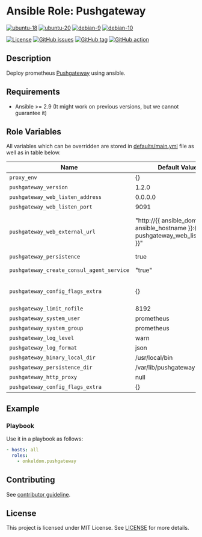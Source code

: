 # Ansible Role: Pushgateway

[![ubuntu-18](https://img.shields.io/badge/ubuntu-18.x-orange?style=flat&logo=ubuntu)](https://ubuntu.com/)
[![ubuntu-20](https://img.shields.io/badge/ubuntu-20.x-orange?style=flat&logo=ubuntu)](https://ubuntu.com/)
[![debian-9](https://img.shields.io/badge/debian-9.x-orange?style=flat&logo=debian)](https://www.debian.org/)
[![debian-10](https://img.shields.io/badge/debian-10.x-orange?style=flat&logo=debian)](https://www.debian.org/)

[![License](https://img.shields.io/badge/license-MIT%20License-brightgreen.svg?style=flat)](https://opensource.org/licenses/MIT)
[![GitHub issues](https://img.shields.io/github/issues/OnkelDom/ansible-role-pushgateway?style=flat)](https://github.com/OnkelDom/ansible-role-pushgateway/issues)
[![GitHub tag](https://img.shields.io/github/tag/OnkelDom/ansible-role-pushgateway.svg?style=flat)](https://github.com/OnkelDom/ansible-role-pushgateway/tags)
[![GitHub action](https://github.com/OnkelDom/ansible-role-pushgateway/workflows/ansible-lint/badge.svg)](https://github.com/OnkelDom/ansible-role-pushgateway)

## Description

Deploy prometheus [Pushgateway](https://github.com/prometheus/pushgateway) using ansible.

## Requirements

- Ansible >= 2.9 (It might work on previous versions, but we cannot guarantee it)

## Role Variables

All variables which can be overridden are stored in [defaults/main.yml](defaults/main.yml) file as well as in table below.

| Name           | Default Value | Description                        |
| -------------- | ------------- | -----------------------------------|
| `proxy_env` | {} | Proxy environment variables |
| `pushgateway_version` | 1.2.0 | Node exporter package version |
| `pushgateway_web_listen_address` | 0.0.0.0 | default listen address |
| `pushgateway_web_listen_port` | 9091 | default listen port |
| `pushgateway_web_external_url` | "http://{{ ansible_domain }}.{{ ansible_hostname }}:{{ pushgateway_web_listen_port }}" | External address on which pushgateway is available. Useful when behind reverse proxy. Ex. http://example.org/pushgateway |
| `pushgateway_persistence` | true | Enable persistence file |
| `pushgateway_create_consul_agent_service` | "true" | Add consul agent config snipped |
| `pushgateway_config_flags_extra` | {} | Additional configuration flags passed at startup to pushgateway binary |
| `pushgateway_limit_nofile` | 8192 | nofile limit in systemd unit |
| `pushgateway_system_user` | prometheus | default system user |
| `pushgateway_system_group` | prometheus | default system group |
| `pushgateway_log_level` | warn | default log level |
| `pushgateway_log_format` | json | default log format |
| `pushgateway_binary_local_dir` | /usr/local/bin | defaulr bin dir |
| `pushgateway_persistence_dir` | /var/lib/pushgateway | default data dir |
| `pushgateway_http_proxy` | null | define appliation proxy |
| `pushgateway_config_flags_extra` | {} | additional startup params |

## Example

### Playbook

Use it in a playbook as follows:
```yaml
- hosts: all
  roles:
    - onkeldom.pushgateway
```

## Contributing

See [contributor guideline](CONTRIBUTING.md).

## License

This project is licensed under MIT License. See [LICENSE](/LICENSE) for more details.
